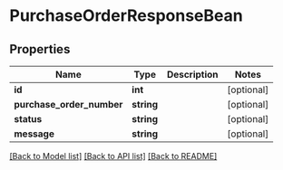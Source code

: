 # PurchaseOrderResponseBean

## Properties
Name | Type | Description | Notes
------------ | ------------- | ------------- | -------------
**id** | **int** |  | [optional] 
**purchase_order_number** | **string** |  | [optional] 
**status** | **string** |  | [optional] 
**message** | **string** |  | [optional] 

[[Back to Model list]](../README.md#documentation-for-models) [[Back to API list]](../README.md#documentation-for-api-endpoints) [[Back to README]](../README.md)


